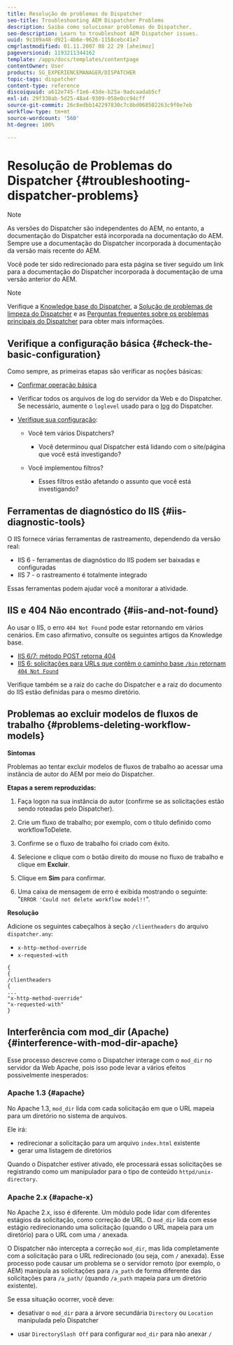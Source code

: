 ```yaml
---
title: Resolução de problemas do Dispatcher
seo-title: Troubleshooting AEM Dispatcher Problems
description: Saiba como solucionar problemas do Dispatcher.
seo-description: Learn to troubleshoot AEM Dispatcher issues.
uuid: 9c109a48-d921-4b6e-9626-1158cebc41e7
cmgrlastmodified: 01.11.2007 08 22 29 [aheimoz]
pageversionid: 1193211344162
template: /apps/docs/templates/contentpage
contentOwner: User
products: SG_EXPERIENCEMANAGER/DISPATCHER
topic-tags: dispatcher
content-type: reference
discoiquuid: a612e745-f1e6-43de-b25a-9adcaadab5cf
exl-id: 29f338ab-5d25-48a4-9309-058e0cc94cff
source-git-commit: 26c8edbb142297830c7c8bd068502263c9f0e7eb
workflow-type: tm+mt
source-wordcount: '560'
ht-degree: 100%

---
```


# Resolução de Problemas do Dispatcher {#troubleshooting-dispatcher-problems}

>[!NOTE]
>
>As versões do Dispatcher são independentes do AEM, no entanto, a documentação do Dispatcher está incorporada na documentação do AEM. Sempre use a documentação do Dispatcher incorporada à documentação da versão mais recente do AEM.
>
>Você pode ter sido redirecionado para esta página se tiver seguido um link para a documentação do Dispatcher incorporada à documentação de uma versão anterior do AEM.

>[!NOTE]
>
>Verifique a [Knowledge base do Dispatcher](https://helpx.adobe.com/br/experience-manager/kb/index/dispatcher.html), a [Solução de problemas de limpeza do Dispatcher](https://experienceleague.adobe.com/search.html?lang=pt-BR#q=troubleshooting%20dispatcher%20flushing%20issues&amp;sort=relevancy&amp;f:el_product=[Experience%20Manager]) e as [Perguntas frequentes sobre os problemas principais do Dispatcher](dispatcher-faq.md) para obter mais informações.

## Verifique a configuração básica {#check-the-basic-configuration}

Como sempre, as primeiras etapas são verificar as noções básicas:

* [Confirmar operação básica](/help/using/dispatcher-configuration.md#confirming-basic-operation)
* Verificar todos os arquivos de log do servidor da Web e do Dispatcher. Se necessário, aumente o `loglevel` usado para o [log](/help/using/dispatcher-configuration.md#logging) do Dispatcher.

* [Verifique sua configuração](/help/using/dispatcher-configuration.md):

   * Você tem vários Dispatchers?

      * Você determinou qual Dispatcher está lidando com o site/página que você está investigando?
   * Você implementou filtros?

      * Esses filtros estão afetando o assunto que você está investigando?


## Ferramentas de diagnóstico do IIS {#iis-diagnostic-tools}

O IIS fornece várias ferramentas de rastreamento, dependendo da versão real:

* IIS 6 - ferramentas de diagnóstico do IIS podem ser baixadas e configuradas
* IIS 7 - o rastreamento é totalmente integrado

Essas ferramentas podem ajudar você a monitorar a atividade.

## IIS e 404 Não encontrado {#iis-and-not-found}

Ao usar o IIS, o erro `404 Not Found` pode estar retornando em vários cenários. Em caso afirmativo, consulte os seguintes artigos da Knowledge base.

* [IIS 6/7: método POST retorna 404](https://helpx.adobe.com/br/experience-manager/kb/IIS6IsapiFilters.html)
* [IIS 6: solicitações para URLs que contêm o caminho base `/bin` retornam `404 Not Found`](https://helpx.adobe.com/br/experience-manager/kb/RequestsToBinDirectoryFailInIIS6.html)

Verifique também se a raiz do cache do Dispatcher e a raiz do documento do IIS estão definidas para o mesmo diretório.

## Problemas ao excluir modelos de fluxos de trabalho {#problems-deleting-workflow-models}

**Sintomas**

Problemas ao tentar excluir modelos de fluxos de trabalho ao acessar uma instância de autor do AEM por meio do Dispatcher.

**Etapas a serem reproduzidas:**

1. Faça logon na sua instância do autor (confirme se as solicitações estão sendo roteadas pelo Dispatcher).
1. Crie um fluxo de trabalho; por exemplo, com o título definido como workflowToDelete.
1. Confirme se o fluxo de trabalho foi criado com êxito.
1. Selecione e clique com o botão direito do mouse no fluxo de trabalho e clique em **Excluir**.

1. Clique em **Sim** para confirmar.
1. Uma caixa de mensagem de erro é exibida mostrando o seguinte:\
   &quot;`ERROR 'Could not delete workflow model!!`&quot;.

**Resolução**

Adicione os seguintes cabeçalhos à seção `/clientheaders` do arquivo `dispatcher.any`:

* `x-http-method-override`
* `x-requested-with`

```
{  
{  
/clientheaders  
{  
...  
"x-http-method-override"  
"x-requested-with"  
}
```

## Interferência com mod_dir (Apache) {#interference-with-mod-dir-apache}

Esse processo descreve como o Dispatcher interage com o `mod_dir` no servidor da Web Apache, pois isso pode levar a vários efeitos possivelmente inesperados:

### Apache 1.3 {#apache}

No Apache 1.3, `mod_dir` lida com cada solicitação em que o URL mapeia para um diretório no sistema de arquivos.

Ele irá:

* redirecionar a solicitação para um arquivo `index.html` existente
* gerar uma listagem de diretórios

Quando o Dispatcher estiver ativado, ele processará essas solicitações se registrando como um manipulador para o tipo de conteúdo `httpd/unix-directory`.

### Apache 2.x {#apache-x}

No Apache 2.x, isso é diferente. Um módulo pode lidar com diferentes estágios da solicitação, como correção de URL. O `mod_dir` lida com esse estágio redirecionando uma solicitação (quando o URL mapeia para um diretório) para o URL com uma `/` anexada.

O Dispatcher não intercepta a correção `mod_dir`, mas lida completamente com a solicitação para o URL redirecionado (ou seja, com `/` anexada). Esse processo pode causar um problema se o servidor remoto (por exemplo, o AEM) manipula as solicitações para `/a_path` de forma diferente das solicitações para `/a_path/` (quando `/a_path` mapeia para um diretório existente).

Se essa situação ocorrer, você deve:

* desativar o `mod_dir` para a árvore secundária `Directory` ou `Location` manipulada pelo Dispatcher

* usar `DirectorySlash Off` para configurar `mod_dir` para não anexar `/`
